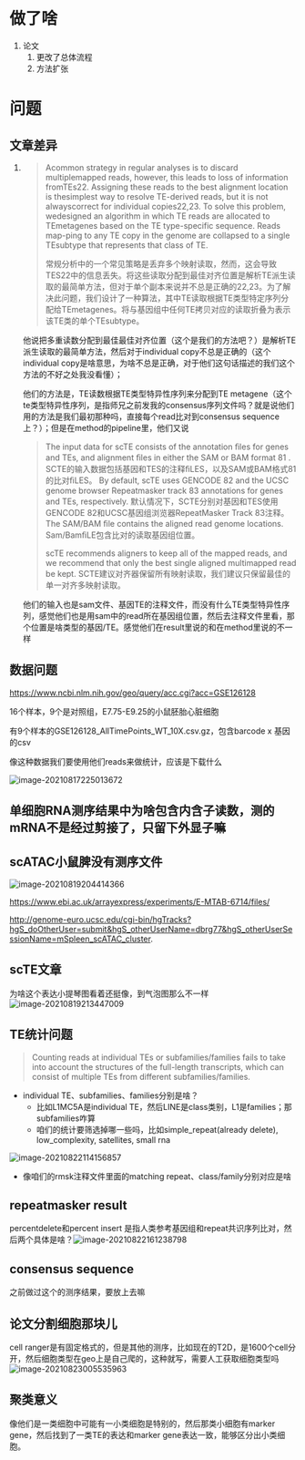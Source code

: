 # 做了啥

1. 论文
   1. 更改了总体流程
   2. 方法扩张

# 问题

## 文章差异

1. > Acommon strategy in regular analyses is to discard multiplemapped reads, however, this leads to loss of information fromTEs22. Assigning these reads to the best alignment location is thesimplest way to resolve TE-derived reads, but it is not alwayscorrect for individual copies22,23. To solve this problem, wedesigned an algorithm in which TE reads are allocated to TEmetagenes based on the TE type-specific sequence. Reads map-ping to any TE copy in the genome are collapsed to a single TEsubtype that represents that class of TE.
   >
   > 常规分析中的一个常见策略是丢弃多个映射读取，然而，这会导致TES22中的信息丢失。将这些读取分配到最佳对齐位置是解析TE派生读取的最简单方法，但对于单个副本来说并不总是正确的22,23。为了解决此问题，我们设计了一种算法，其中TE读取根据TE类型特定序列分配给TEmetagenes。将与基因组中任何TE拷贝对应的读取折叠为表示该TE类的单个TEsubtype。

   他说把多重读数分配到最佳最佳对齐位置（这个是我们的方法吧？）是解析TE派生读取的最简单方法，然后对于individual copy不总是正确的（这个individual copy是啥意思，为啥不总是正确，对于他们这句话描述的我们这个方法的不好之处我没看懂）；

   他们的方法是，TE读数根据TE类型特异性序列来分配到TE metagene（这个te类型特异性序列，是指师兄之前发我的consensus序列文件吗？就是说他们用的方法是我们最初那种吗，直接每个read比对到consensus sequence上？）；但是在method的pipeline里，他们又说

   > The input data for scTE consists of the annotation ﬁles for genes and TEs, and alignment ﬁles in either the SAM or BAM format 81 .
   > SCTE的输入数据包括基因和TES的注释ﬁLES，以及SAM或BAM格式81的比对ﬁLES。
   > By default, scTE uses GENCODE 82 and the UCSC genome browser Repeatmasker track 83 annotations for genes and TEs, respectively.
   > 默认情况下，SCTE分别对基因和TES使用GENCODE 82和UCSC基因组浏览器RepeatMasker Track 83注释。
   > The SAM/BAM ﬁle contains the aligned read genome locations.
   > Sam/BamﬁLE包含比对的读取基因组位置。
   >
   > scTE recommends aligners to keep all of the mapped reads, and we recommend that only the best single aligned multimapped read be kept.
   > SCTE建议对齐器保留所有映射读取，我们建议只保留最佳的单一对齐多映射读取。

   他们的输入也是sam文件、基因TE的注释文件，而没有什么TE类型特异性序列，感觉他们也是用sam中的read所在基因组位置，然后去注释文件里看，那个位置是啥类型的基因/TE。感觉他们在result里说的和在method里说的不一样

## 数据问题

https://www.ncbi.nlm.nih.gov/geo/query/acc.cgi?acc=GSE126128

16个样本，9个是对照组，E7.75-E9.25的小鼠胚胎心脏细胞

有9个样本的GSE126128_AllTimePoints_WT_10X.csv.gz，包含barcode x 基因的csv

像这种数据我们要使用他们reads来做统计，应该是下载什么

![image-20210817225013672](https://tva1.sinaimg.cn/large/008i3skNly1gtk69f5x9oj622u0tqdoy02.jpg)

## 单细胞RNA测序结果中为啥包含内含子读数，测的mRNA不是经过剪接了，只留下外显子嘛

## scATAC小鼠脾没有测序文件

![image-20210819204414366](https://tva1.sinaimg.cn/large/008i3skNly1gtmdv1rocfj61wc0ewn4r02.jpg)

https://www.ebi.ac.uk/arrayexpress/experiments/E-MTAB-6714/files/

http://genome-euro.ucsc.edu/cgi-bin/hgTracks?hgS_doOtherUser=submit&hgS_otherUserName=dbrg77&hgS_otherUserSessionName=mSpleen_scATAC_cluster.

## scTE文章

为啥这个表达小提琴图看着还挺像，到气泡图那么不一样![image-20210819213447009](https://tva1.sinaimg.cn/large/008i3skNly1gtmfbjcpe3j60lb0ixgom02.jpg)

## TE统计问题

> Counting reads at individual TEs or subfamilies/families fails to take into account the structures of the full-length transcripts, which can consist of multiple TEs from different subfamilies/families.

* individual TE、subfamilies、families分别是啥？
  * 比如L1MC5A是individual TE，然后LINE是class类别，L1是families；那subfamilies咋算
  * 咱们的统计要筛选掉哪一些吗，比如simple_repeat(already delete), low_complexity, satellites, small rna

![image-20210822114156857](https://tva1.sinaimg.cn/large/008i3skNly1gtpf1nk5slj621w0gsgs302.jpg)

* 像咱们的rmsk注释文件里面的matching repeat、class/family分别对应是啥

## repeatmasker result

percentdelete和percent insert 是指人类参考基因组和repeat共识序列比对，然后两个具体是啥？![image-20210822161238798](https://tva1.sinaimg.cn/large/008i3skNly1gtpmvboowdj619a0u07dy02.jpg)

## consensus sequence

之前做过这个的测序结果，要放上去嘛



## 论文分割细胞那块儿

cell ranger是有固定格式的，但是其他的测序，比如现在的T2D，是1600个cell分开，然后细胞类型在geo上是自己爬的，这种就写，需要人工获取细胞类型吗![image-20210823005535963](https://tva1.sinaimg.cn/large/008i3skNly1gtq1zeri92j612c0lmwhh02.jpg)

## 聚类意义

像他们是一类细胞中可能有一小类细胞是特别的，然后那类小细胞有marker gene，然后找到了一类TE的表达和marker gene表达一致，能够区分出小类细胞。
